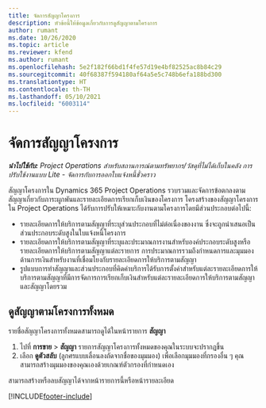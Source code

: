 ```yaml
---
title: จัดการสัญญาโครงการ
description: หัวข้อนี้ให้ข้อมูลเกี่ยวกับการดูสัญญาตามโครงการ
author: rumant
ms.date: 10/26/2020
ms.topic: article
ms.reviewer: kfend
ms.author: rumant
ms.openlocfilehash: 5e2f182f66bd1f4fe57d19e4bf82525ac8b84c29
ms.sourcegitcommit: 40f68387f594180af64a5e5c748b6efa188bd300
ms.translationtype: HT
ms.contentlocale: th-TH
ms.lasthandoff: 05/10/2021
ms.locfileid: "6003114"
---
```

# <a name="manage-project-contracts"></a>จัดการสัญญาโครงการ

_**นำไปใช้กับ:** Project Operations สำหรับสถานการณ์ตามทรัพยากร/วัสดุที่ไม่ได้เก็บในคลัง การปรับใช้งานแบบ Lite - จัดการกับการออกใบแจ้งหนี้ชั่วคราว_

สัญญาโครงการใน Dynamics 365 Project Operations รวบรวมและจัดการข้อตกลงตามสัญญาเกี่ยวกับภาระผูกพันและรายละเอียดการเรียกเก็บเงินของโครงการ โครงสร้างของสัญญาโครงการใน Project Operations ได้รับการปรับให้เหมาะกับงานตามโครงการโดยมีส่วนประกอบต่อไปนี้:

- รายละเอียดการให้บริการตามสัญญาที่ระบุส่วนประกอบที่ไม่ต่อเนื่องของงาน ซึ่งจะถูกนำเสนอเป็นส่วนประกอบระดับสูงในใบแจ้งหนี้โครงการ
- รายละเอียดการให้บริการตามสัญญาที่ระบุและประมาณการงานสำหรับองค์ประกอบระดับสูงหรือรายละเอียดการให้บริการตามสัญญาแต่ละรายการ การประมาณการรวมถึงกำหนดการและมุมมองด้านการเงินสำหรับงานที่เชื่อมโยงกับรายละเอียดการให้บริการตามสัญญา
- รูปแบบการทำสัญญาและส่วนประกอบที่คิดค่าบริการได้รับการตั้งค่าสำหรับแต่ละรายละเอียดการให้บริการตามสัญญาที่มีการจัดการการเรียกเก็บเงินสำหรับแต่ละรายละเอียดการให้บริการตามสัญญาและสัญญาโดยรวม

## <a name="view-all-project-based-contracts"></a>ดูสัญญาตามโครงการทั้งหมด

รายชื่อสัญญาโครงการทั้งหมดสามารถดูได้ในหน้ารายการ **สัญญา** 

1. ไปที่ **การขาย** > **สัญญา** รายการสัญญาโครงการทั้งหมดของคุณในระบบจะปรากฏขึ้น 
2. เลือก **ดูตัวสลับ** (ลูกศรแบบเลื่อนลงถัดจากชื่อของมุมมอง) เพื่อเลือกมุมมองที่กรองอื่น ๆ คุณสามารถสร้างมุมมองของคุณเองด้วยเกณฑ์ตัวกรองที่กำหนดเอง

สามารถสร้างหรือลบสัญญาได้จากหน้ารายการนี้หรือหน้ารายละเอียด


[!INCLUDE[footer-include](../../includes/footer-banner.md)]